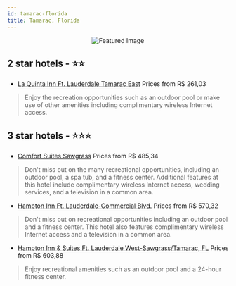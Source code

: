 ```yaml
---
id: tamarac-florida
title: Tamarac, Florida
---
```


<center><img src="https://i.travelapi.com/hotels/1000000/880000/870500/870478/796f22d0_z.jpg" alt="Featured Image" /></center>


##  2 star hotels - ⭐️⭐️

-    [La Quinta Inn Ft. Lauderdale Tamarac East](https://us.hurb.com/hotels/tamarac/la-quinta-inn-ft-lauderdale-tamarac-east-JNP-JP907659?cmp=18055) Prices from R$ 261,03
   > Enjoy the recreation opportunities such as an outdoor pool or make use of other amenities including complimentary wireless Internet access.

##  3 star hotels - ⭐️⭐️⭐️

-    [Comfort Suites Sawgrass](https://us.hurb.com/hotels/tamarac/comfort-suites-sawgrass-JNP-JP020929?cmp=18055) Prices from R$ 485,34
   > Don't miss out on the many recreational opportunities, including an outdoor pool, a spa tub, and a fitness center. Additional features at this hotel include complimentary wireless Internet access, wedding services, and a television in a common area.
-    [Hampton Inn Ft. Lauderdale-Commercial Blvd.](https://us.hurb.com/hotels/tamarac/hampton-inn-ft-lauderdale-commercial-blvd-JNP-JP020862?cmp=18055) Prices from R$ 570,32
   > Don't miss out on recreational opportunities including an outdoor pool and a fitness center. This hotel also features complimentary wireless Internet access and a television in a common area.
-    [Hampton Inn & Suites Ft. Lauderdale West-Sawgrass/Tamarac, FL](https://us.hurb.com/hotels/tamarac/hampton-inn-suites-ft-lauderdale-west-sawgrass-tamarac-fl-JNP-JP757224?cmp=18055) Prices from R$ 603,88
   > Enjoy recreational amenities such as an outdoor pool and a 24-hour fitness center.
